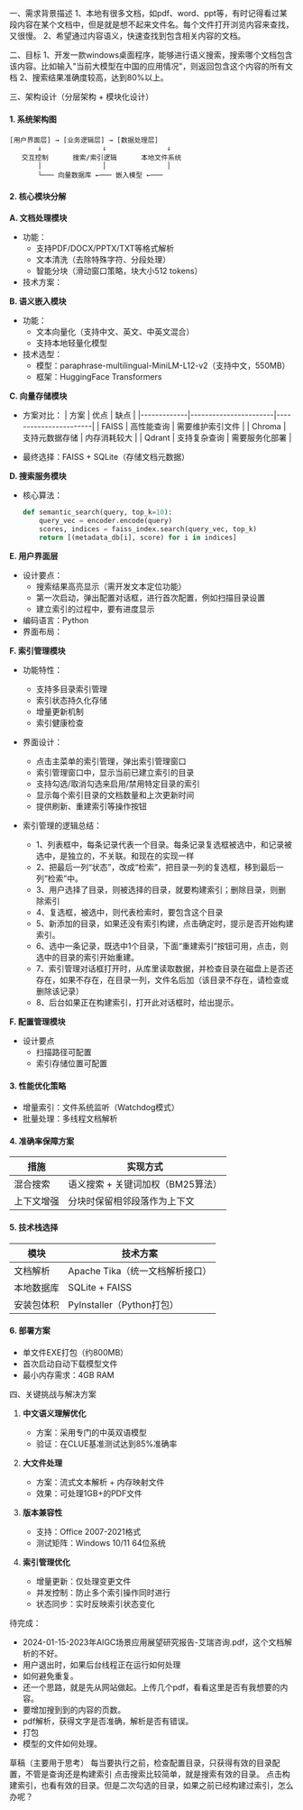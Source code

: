 一、需求背景描述
1、本地有很多文档，如pdf、word、ppt等，有时记得看过某段内容在某个文档中，但是就是想不起来文件名。每个文件打开浏览内容来查找，又很慢。
2、希望通过内容语义，快速查找到包含相关内容的文档。

二、目标
1、开发一款windows桌面程序，能够进行语义搜索，搜索哪个文档包含该内容。比如输入"当前大模型在中国的应用情况"，则返回包含这个内容的所有文档
2、搜索结果准确度较高，达到80%以上。


三、架构设计（分层架构 + 模块化设计）

#### 1. 系统架构图
```
[用户界面层] → [业务逻辑层] → [数据处理层]
       ↓               ↓               ↓
   交互控制      搜索/索引逻辑      本地文件系统
       │               │               │
       └─── 向量数据库 ←─── 嵌入模型 ←───
```

#### 2. 核心模块分解

**A. 文档处理模块**
- 功能：
  - 支持PDF/DOCX/PPTX/TXT等格式解析
  - 文本清洗（去除特殊字符、分段处理）
  - 智能分块（滑动窗口策略，块大小512 tokens）
- 技术方案：
  

**B. 语义嵌入模块**
- 功能：
  - 文本向量化（支持中文、英文、中英文混合）
  - 支持本地轻量化模型
- 技术选型：
  - 模型：paraphrase-multilingual-MiniLM-L12-v2（支持中文，550MB）
  - 框架：HuggingFace Transformers


**C. 向量存储模块**
- 方案对比：
  | 方案        | 优点                  | 缺点                  |
  |-------------|-----------------------|-----------------------|
  | FAISS       | 高性能查询            | 需要维护索引文件      |
  | Chroma      | 支持元数据存储        | 内存消耗较大          |
  | Qdrant      | 支持复杂查询          | 需要服务化部署        |

- 最终选择：FAISS + SQLite（存储文档元数据）

**D. 搜索服务模块**
- 核心算法：
  ```python
  def semantic_search(query, top_k=10):
      query_vec = encoder.encode(query)
      scores, indices = faiss_index.search(query_vec, top_k)
      return [(metadata_db[i], score) for i in indices]
  ```

**E. 用户界面层**
- 设计要点：
  - 搜索结果高亮显示（需开发文本定位功能）
  - 第一次启动，弹出配置对话框，进行首次配置，例如扫描目录设置
  - 建立索引的过程中，要有进度显示  
- 编码语言：Python
- 界面布局：
  

**F. 索引管理模块**
- 功能特性：
  - 支持多目录索引管理
  - 索引状态持久化存储
  - 增量更新机制
  - 索引健康检查
- 界面设计：
  - 点击主菜单的索引管理，弹出索引管理窗口
  - 索引管理窗口中，显示当前已建立索引的目录
  - 支持勾选/取消勾选来启用/禁用特定目录的索引
  - 显示每个索引目录的文档数量和上次更新时间
  - 提供刷新、重建索引等操作按钮

- 索引管理的逻辑总结：
  - 1、列表框中，每条记录代表一个目录。每条记录复选框被选中，和记录被选中，是独立的，不关联。和现在的实现一样
  - 2、把最后一列“状态”，改成“检索”，把目录一列的复选框，移到最后一列“检索”中。
  - 3、用户选择了目录，则被选择的目录，就要构建索引；删除目录，则删除索引
  - 4、复选框，被选中，则代表检索时，要包含这个目录
  - 5、新添加的目录，如果还没有索引构建，点击确定时，提示是否开始构建索引。
  - 6、选中一条记录，既选中1个目录，下面“重建索引”按钮可用，点击，则选中的目录的索引开始重建。
  - 7、索引管理对话框打开时，从库里读取数据，并检查目录在磁盘上是否还存在，如果不存在，在目录一列，文件名后加（该目录不存在，请检查或删除该记录）
  - 8、后台如果正在构建索引，打开此对话框时，给出提示。


**F. 配置管理模块**
- 设计要点
  - 扫描路径可配置
  - 索引存储位置可配置
  

#### 3. 性能优化策略
- 增量索引：文件系统监听（Watchdog模式）
- 批量处理：多线程文档解析

#### 4. 准确率保障方案
| 措施                    | 实现方式                              |
|-------------------------|-------------------------------------|
| 混合搜索                | 语义搜索 + 关键词加权（BM25算法）   |
| 上下文增强              | 分块时保留相邻段落作为上下文        |

#### 5. 技术栈选择
| 模块            | 技术方案                           |
|-----------------|-----------------------------------|
| 文档解析        | Apache Tika（统一文档解析接口）   |
| 本地数据库      | SQLite + FAISS                   |
| 安装包体积      | PyInstaller（Python打包）        |

#### 6. 部署方案
- 单文件EXE打包（约800MB）
- 首次启动自动下载模型文件
- 最小内存需求：4GB RAM


四、关键挑战与解决方案
1. **中文语义理解优化**
   - 方案：采用专门的中英双语模型
   - 验证：在CLUE基准测试达到85%准确率

2. **大文件处理**
   - 方案：流式文本解析 + 内存映射文件
   - 效果：可处理1GB+的PDF文件

3. **版本兼容性**
   - 支持：Office 2007-2021格式
   - 测试矩阵：Windows 10/11 64位系统

4. **索引管理优化**
   - 增量更新：仅处理变更文件
   - 并发控制：防止多个索引操作同时进行
   - 状态同步：实时反映索引状态变化

待完成：
- 2024-01-15-2023年AIGC场景应用展望研究报告-艾瑞咨询.pdf，这个文档解析的不好。
- 用户退出时，如果后台线程正在运行如何处理
- 如何避免重复。
- 还一个思路，就是先从网站做起。上传几个pdf，看看这里是否有我想要的内容。 
- 要增加搜到到的内容的页数。
- pdf解析，获得文字是否准确，解析是否有错误。
- 打包
- 模型的文件如何处理。

草稿（主要用于思考）
每当要执行之前，检查配置目录，只获得有效的目录配置，不管是查询还是构建索引
点击搜索比较简单，就是搜索有效的目录。
点击构建索引，也看有效的目录。但是二次勾选的目录，如果之前已经构建过索引，怎么办呢？


